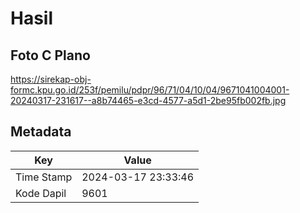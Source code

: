 # Hasil

## Foto C Plano

https://sirekap-obj-formc.kpu.go.id/253f/pemilu/pdpr/96/71/04/10/04/9671041004001-20240317-231617--a8b74465-e3cd-4577-a5d1-2be95fb002fb.jpg


## Metadata

| Key        | Value               |
| ---------- | ------------------- |
| Time Stamp | 2024-03-17 23:33:46 |
| Kode Dapil | 9601                |



